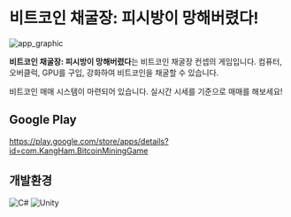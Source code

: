 # 비트코인 채굴장: 피시방이 망해버렸다!

![app_graphic](https://user-images.githubusercontent.com/58168528/131151120-3085db7f-b4fe-423e-9fe8-de25d867e020.png)

**비트코인 채굴장: 피시방이 망해버렸다**는 비트코인 채굴장 컨셉의 게임입니다. 컴퓨터, 오버클럭, GPU를 구입, 강화하여 비트코인을 채굴할 수 있습니다.

비트코인 매매 시스템이 마련되어 있습니다. 실시간 시세를 기준으로 매매를 해보세요!

## Google Play
https://play.google.com/store/apps/details?id=com.KangHam.BitcoinMiningGame

## 개발환경
![C#](https://img.shields.io/badge/c%23-%23239120.svg?style=for-the-badge&logo=c-sharp&logoColor=white) ![Unity](https://img.shields.io/badge/unity-%23000000.svg?style=for-the-badge&logo=unity&logoColor=white)
